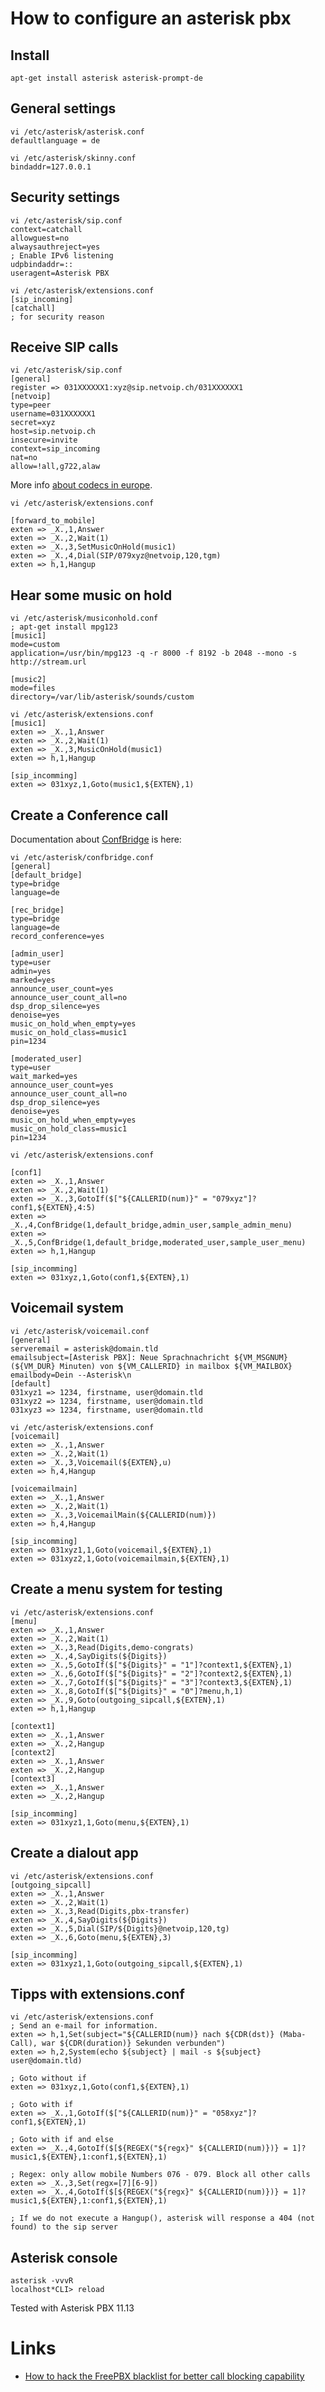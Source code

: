 # How to configure an asterisk pbx

## Install

    apt-get install asterisk asterisk-prompt-de

## General settings

	vi /etc/asterisk/asterisk.conf
	defaultlanguage = de

	vi /etc/asterisk/skinny.conf
	bindaddr=127.0.0.1

## Security settings

	vi /etc/asterisk/sip.conf
	context=catchall
	allowguest=no
	alwaysauthreject=yes
	; Enable IPv6 listening
	udpbindaddr=::
	useragent=Asterisk PBX

	vi /etc/asterisk/extensions.conf
	[sip_incoming]
	[catchall]
	; for security reason

## Receive SIP calls

	vi /etc/asterisk/sip.conf
	[general]
	register => 031XXXXXX1:xyz@sip.netvoip.ch/031XXXXXX1
	[netvoip]
	type=peer
	username=031XXXXXX1
	secret=xyz
	host=sip.netvoip.ch
	insecure=invite
	context=sip_incoming
	nat=no
	allow=!all,g722,alaw

More info [about codecs in europe](http://www.voip-info.org/wiki/view/ITU+G.711).

	vi /etc/asterisk/extensions.conf

	[forward_to_mobile]
	exten => _X.,1,Answer
	exten => _X.,2,Wait(1)
	exten => _X.,3,SetMusicOnHold(music1)
	exten => _X.,4,Dial(SIP/079xyz@netvoip,120,tgm)
	exten => h,1,Hangup

## Hear some music on hold

	vi /etc/asterisk/musiconhold.conf
	; apt-get install mpg123
	[music1]
	mode=custom
	application=/usr/bin/mpg123 -q -r 8000 -f 8192 -b 2048 --mono -s http://stream.url

	[music2]
	mode=files
	directory=/var/lib/asterisk/sounds/custom

	vi /etc/asterisk/extensions.conf
	[music1]
	exten => _X.,1,Answer
	exten => _X.,2,Wait(1)
	exten => _X.,3,MusicOnHold(music1)
	exten => h,1,Hangup

	[sip_incomming]
	exten => 031xyz,1,Goto(music1,${EXTEN},1)

## Create a Conference call

Documentation about [ConfBridge](https://wiki.asterisk.org/wiki/display/AST/ConfBridge) is here:

	vi /etc/asterisk/confbridge.conf
	[general]
	[default_bridge]
	type=bridge
	language=de

	[rec_bridge]
	type=bridge
	language=de
	record_conference=yes

	[admin_user]
	type=user
	admin=yes
	marked=yes
	announce_user_count=yes
	announce_user_count_all=no
	dsp_drop_silence=yes
	denoise=yes
	music_on_hold_when_empty=yes
	music_on_hold_class=music1
	pin=1234

	[moderated_user]
	type=user
	wait_marked=yes
	announce_user_count=yes
	announce_user_count_all=no
	dsp_drop_silence=yes
	denoise=yes
	music_on_hold_when_empty=yes
	music_on_hold_class=music1
	pin=1234

	vi /etc/asterisk/extensions.conf

	[conf1]
	exten => _X.,1,Answer
	exten => _X.,2,Wait(1)
	exten => _X.,3,GotoIf($["${CALLERID(num)}" = "079xyz"]?conf1,${EXTEN},4:5)
	exten => _X.,4,ConfBridge(1,default_bridge,admin_user,sample_admin_menu)
	exten => _X.,5,ConfBridge(1,default_bridge,moderated_user,sample_user_menu)
	exten => h,1,Hangup

	[sip_incomming]
	exten => 031xyz,1,Goto(conf1,${EXTEN},1)

## Voicemail system

	vi /etc/asterisk/voicemail.conf
	[general]
	serveremail = asterisk@domain.tld
	emailsubject=[Asterisk PBX]: Neue Sprachnachricht ${VM_MSGNUM} (${VM_DUR} Minuten) von ${VM_CALLERID} in mailbox ${VM_MAILBOX} 
	emailbody=Dein --Asterisk\n
	[default]
	031xyz1 => 1234, firstname, user@domain.tld
	031xyz2 => 1234, firstname, user@domain.tld
	031xyz3 => 1234, firstname, user@domain.tld

	vi /etc/asterisk/extensions.conf
	[voicemail]
	exten => _X.,1,Answer
	exten => _X.,2,Wait(1)
	exten => _X.,3,Voicemail(${EXTEN},u)
	exten => h,4,Hangup

	[voicemailmain]
	exten => _X.,1,Answer
	exten => _X.,2,Wait(1)
	exten => _X.,3,VoicemailMain(${CALLERID(num)})
	exten => h,4,Hangup

	[sip_incomming]
	exten => 031xyz1,1,Goto(voicemail,${EXTEN},1)
	exten => 031xyz2,1,Goto(voicemailmain,${EXTEN},1)

## Create a menu system for testing

	vi /etc/asterisk/extensions.conf
	[menu]
	exten => _X.,1,Answer
	exten => _X.,2,Wait(1)
	exten => _X.,3,Read(Digits,demo-congrats)
	exten => _X.,4,SayDigits(${Digits})
	exten => _X.,5,GotoIf($["${Digits}" = "1"]?context1,${EXTEN},1)
	exten => _X.,6,GotoIf($["${Digits}" = "2"]?context2,${EXTEN},1)
	exten => _X.,7,GotoIf($["${Digits}" = "3"]?context3,${EXTEN},1)
	exten => _X.,8,GotoIf($["${Digits}" = "0"]?menu,h,1)
	exten => _X.,9,Goto(outgoing_sipcall,${EXTEN},1)
	exten => h,1,Hangup

	[context1]
	exten => _X.,1,Answer
	exten => _X.,2,Hangup
	[context2]
	exten => _X.,1,Answer
	exten => _X.,2,Hangup
	[context3]
	exten => _X.,1,Answer
	exten => _X.,2,Hangup

	[sip_incomming]
	exten => 031xyz1,1,Goto(menu,${EXTEN},1)

## Create a dialout app

	vi /etc/asterisk/extensions.conf
	[outgoing_sipcall]
	exten => _X.,1,Answer
	exten => _X.,2,Wait(1)
	exten => _X.,3,Read(Digits,pbx-transfer)
	exten => _X.,4,SayDigits(${Digits})
	exten => _X.,5,Dial(SIP/${Digits}@netvoip,120,tg)
	exten => _X.,6,Goto(menu,${EXTEN},3)

	[sip_incomming]
	exten => 031xyz1,1,Goto(outgoing_sipcall,${EXTEN},1)

## Tipps with extensions.conf

	vi /etc/asterisk/extensions.conf
	; Send an e-mail for information.
	exten => h,1,Set(subject="${CALLERID(num)} nach ${CDR(dst)} (Maba-Call), war ${CDR(duration)} Sekunden verbunden")
	exten => h,2,System(echo ${subject} | mail -s ${subject} user@domain.tld)

	; Goto without if
	exten => 031xyz,1,Goto(conf1,${EXTEN},1)

	; Goto with if
	exten => _X.,1,GotoIf($["${CALLERID(num)}" = "058xyz"]?conf1,${EXTEN},1)

	; Goto with if and else
	exten => _X.,4,GotoIf($[${REGEX("${regx}" ${CALLERID(num)})} = 1]?music1,${EXTEN},1:conf1,${EXTEN},1)

	; Regex: only allow mobile Numbers 076 - 079. Block all other calls
	exten => _X.,3,Set(regx=[7][6-9])
	exten => _X.,4,GotoIf($[${REGEX("${regx}" ${CALLERID(num)})} = 1]?music1,${EXTEN},1:conf1,${EXTEN},1)

	; If we do not execute a Hangup(), asterisk will response a 404 (not found) to the sip server

## Asterisk console

	asterisk -vvvR
	localhost*CLI> reload

Tested with Asterisk PBX 11.13

# Links

* [How to hack the FreePBX blacklist for better call blocking capability ](http://tech.iprock.com/?p=10261)
